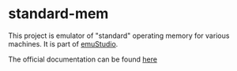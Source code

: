 # standard-mem

This project is emulator of "standard" operating memory for various machines.
It is part of [emuStudio](https://www.emustudio.net/).

The official documentation can be found [here](https://www.emustudio.net/docuser/mits_altair_8800/index/#operating-memory-code-standard-mem-code)
